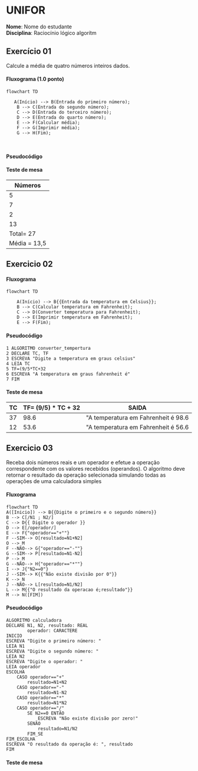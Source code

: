 # UNIFOR
**Nome**: Nome do estudante <br>
**Disciplina**: Raciocínio lógico algorítm

## Exercício 01
Calcule a média de quatro números inteiros dados.
#### Fluxograma (1.0 ponto)

```mermaid 
flowchart TD 

   A(Início) --> B(Entrada do primeiro número);
    B --> C(Entrada do segundo número);
    C --> D(Entrada do terceiro número);
    D --> E(Entrada do quarto número);
    E --> F(Calcular média);
    F --> G(Imprimir média);
    G --> H(Fim);



```

#### Pseudocódigo 

#### Teste de mesa 
| Números      | 
|      --      | 
| 5            | 
| 7            |
| 2            |
| 13           |
|Total= 27     |
| Média = 13,5 |

## Exercicio 02 

#### Fluxograma 
``` mermaid 
flowchart TD

    A(Início) --> B{{Entrada da temperatura em Celsius}};
    B --> C(Calcular temperatura em Fahrenheit);
    C --> D(Converter temperatura para Fahrenheit);
    D --> E(Imprimir temperatura em Fahrenheit);
    E --> F(Fim);

```

#### Pseudocódigo 
```
1 ALGORITMO converter_tempertura 
2 DECLARE TC, TF
3 ESCREVA "Digite a temperatura em graus celsius"
4 LEIA TC
5 TF=(9/5*TC+32
6 ESCREVA "A temperatura em graus fahrenheit é"
7 FIM
```

#### Teste de mesa
|  TC  | TF= (9/5) * TC + 32 | SAIDA
|      --      |    --    |    --    |
| 37  | 98.6  | "A temperatura em Fahrenheit é 98.6 |
| 12  | 53.6  | "A temperatura em Fahrenheit é 56.6 |

## Exercicio 03 
Receba dois números reais e um operador e efetue a operação correspondente com os
valores recebidos (operandos). O algoritmo deve retornar o resultado da operação
selecionada simulando todas as operações de uma calculadora simples
#### Fluxograma 

```mermaid 
flowchart TD
A([Inicio]) --> B{{Digite o primeiro e o segundo número}}
B --> C[/N1 ; N2/]
C --> D{{ Digite o operador }}
D --> E[/operador/]
E --> F{"operador=="+""}
F --SIM--> O[resultado=N1+N2]
O --> M
F --NÃO--> G{"operador=="-""}
G --SIM--> P[resultado=N1-N2]
P --> M
G --NÃO--> H{"operador=="*""}
I --> J{"N2==0"}
J --SIM--> K{{"Não existe divisão por 0"}}
K --> N
J --NÃO--> L[resultado=N1/N2]
L --> M{{"O resultado da operacao é;resultado"}}
M --> N([FIM])
```
#### Pseudocódigo 
```
ALGORITMO calculadora
DECLARE N1, N2, resultado: REAL
		operador: CARACTERE
INICIO
ESCREVA "Digite o primeiro número: "
LEIA N1
ESCREVA "Digite o segundo número: "
LEIA N2
ESCREVA "Digite o operador: "
LEIA operador
ESCOLHA
	CASO operador=="+"
		resultado=N1+N2
	CASO operador=="-"
		resultado=N1-N2
	CASO operador=="*"
		resultado=N1*N2
	CASO operador=="/"
		SE N2==0 ENTÃO
			ESCREVA "Não existe divisão por zero!"
		SENÃO
			resultado=N1/N2
		FIM_SE
FIM_ESCOLHA
ESCREVA "O resultado da operação é: ", resultado
FIM	
```
#### Teste de mesa 









